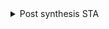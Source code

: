 <details>
  <summary>
  Post synthesis STA 
  </summary>

SS vs TT vs FF

![image](https://github.com/user-attachments/assets/9a6510a6-8247-4235-b023-5123fc01f43b)
![image](https://github.com/user-attachments/assets/03e1559b-dc95-43b2-b7a4-263b78397ceb)

![image](https://github.com/user-attachments/assets/8f2a304f-2115-4543-8427-b872559b863e)
![image](https://github.com/user-attachments/assets/3727402e-aa5e-4c6e-873d-3e1140c4b075)

![image](https://github.com/user-attachments/assets/3a74e7da-4d05-42ad-b564-4188fe88d299)
![image](https://github.com/user-attachments/assets/f51e4bb6-31bd-4ae7-af24-341768cfff0f)

  
 [Tcl file](scripts/sta_across_PVT.tcl)


![image](https://github.com/user-attachments/assets/0d0a3446-16ca-48cb-a06b-3a626628cd33)

![image](https://github.com/user-attachments/assets/fa5c50a6-9a3f-43fe-ab38-09c9a483aa6b)


  
</details>
